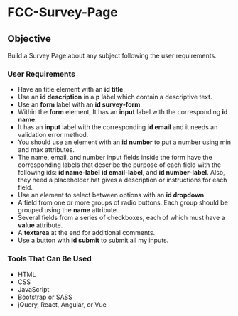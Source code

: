 # FCC-Survey-Page
## Objective
Build a Survey Page about any subject following the user requirements.
### User Requirements
- Have an title element with an **id title**.
- Use an **id description**  in a **p** label which contain a descriptive text.
- Use an **form** label with an **id survey-form**.
- Within the **form** element, It has an **input** label with the corresponding **id name**.
- It has an **input** label with the corresponding **id email** and it needs an validation error method.
- You should use an element with an **id number** to put a number using  min and max attributes.
- The name, email, and number input fields inside the form have the corresponding labels that describe the purpose of each field with the following ids: **id name-label** **id email-label**, and **id number-label**. Also, they need a placeholder hat gives a description or instructions for each field.
- Use an element to select between options with an **id dropdown**
- A field from one or more groups of radio buttons. Each group should be grouped using the **name** attribute.
- Several fields from a series of checkboxes, each of which must have a **value** attribute.
-  A **textarea** at the end for additional comments.
- Use a button with **id submit** to submit all my inputs.

### Tools That Can Be Used
- HTML
- CSS
- JavaScript
- Bootstrap or SASS
- jQuery, React, Angular, or Vue
